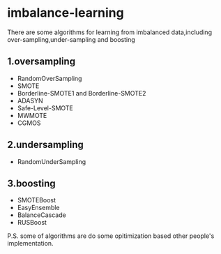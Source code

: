 # imbalance-learning
There are some algorithms for learning from imbalanced data,including over-sampling,under-sampling and boosting
## 1.oversampling
  * RandomOverSampling
  * SMOTE
  * Borderline-SMOTE1 and Borderline-SMOTE2
  * ADASYN
  * Safe-Level-SMOTE
  * MWMOTE
  * CGMOS
## 2.undersampling
  * RandomUnderSampling
## 3.boosting
  * SMOTEBoost
  * EasyEnsemble
  * BalanceCascade
  * RUSBoost
  
P.S. some of algorithms are do some opitimization based other people's implementation.
